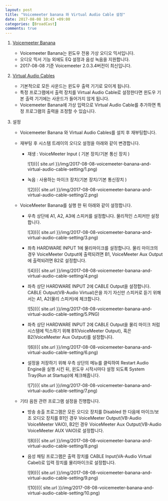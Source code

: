 ```yaml
---
layout: post
title: "Voicemeeter banana 와 Virtual Audio Cable 설정"
date: 2017-08-08 10:43 +09:00
categories: [BroadCast]
comments: true
---
```


1. [Voicemeeter Banana](http://www.vb-audio.com/Voicemeeter/banana.htm)

   * Voicemeeter Banana는 윈도우 전용 가상 오디오 믹서입니다. 
   * 오디오 믹서 기능 외에도 EQ 설정과 음성 녹음을 지원합니다.
   * 2017-08-08 기준 Voicemeeter 2.0.3.4버전이 최신입니다.

2. [Virtual Audio Cables](http://www.vb-audio.com/Cable/index.htm)

   * 기본적으로 모든 사운드는 윈도우 출력 기기로 모이게 됩니다.
   * 특정 프로그램에서 출력 장치를 Virtual Audio Cable로 설정한다면 윈도우 기본 출력 기기에는 사운드가 들어가지 않게 됩니다.
   * Voicemeeter Banana에 가상 입력으로 Virtual Audio Cable를 추가하면 특정 프로그램의 출력을 조정할 수 있습니다.

3. 설정

   * Voicemeeter Banana 와 Virtual Audio Cables를 설치 후 재부팅합니다.

   * 재부팅 후 시스템 트레이의 오디오 설정을 아래와 같이 변경합니다.

     * 재생 : VoiceMeeter Input ( 기본 장치/기본 통신 장치 )

       ![1]({{ site.url }}/img/2017-08-08-voicemeeter-banana-and-virtual-audio-cable-setting/1.png)

     * 녹음 : 사용하는 마이크 장치(기본 장치/기본 통신장치 )

       ![2]({{ site.url }}/img/2017-08-08-voicemeeter-banana-and-virtual-audio-cable-setting/2.png)

   * VoiceMeeter Banana를 실행 한 뒤 아래와 같이 설정합니다.

     * 우측 상단에 A1, A2, A3에 스피커를 설정합니다. 물리적인 스피커만 설정합니다.

       ![3]({{ site.url }}/img/2017-08-08-voicemeeter-banana-and-virtual-audio-cable-setting/3.png)

     * 좌측 HARDWARE INPUT 1에 물리마이크를 설정합니다. 물리 마이크의 경우 VoiceMeeter Output에 출력되려면 B1, VoiceMeeter Aux Output에 출력되려면 B2로 설정합니다.

       ![4]({{ site.url }}/img/2017-08-08-voicemeeter-banana-and-virtual-audio-cable-setting/4.png)

     * 좌측 상단 HARDWARE INPUT 2에 CABLE Output을 설정합니다. CABLE Output(VB-Audio Virtual)은을 자기 자신만 스피커로 듣기 위해서는 A1, A2(물리 스피커)에 체크합니다.

       ![5]({{ site.url }}/img/2017-08-08-voicemeeter-banana-and-virtual-audio-cable-setting/5.PNG)

     * 좌측 상단 HARDWARE INPUT 2에 CABLE Output을 물리 마이크 처럼 시스템에 믹스하기 위해 B1(VoiceMeeter Output), 혹은 B2(VoiceMeeter Aux Output)를 설정합니다.

       ![6]({{ site.url }}/img/2017-08-08-voicemeeter-banana-and-virtual-audio-cable-setting/6.png)

     * 설정을 저장하기 위해 우측 상단의 메뉴를 클릭하여 Restart Audio Engine을 실행 시킨 뒤, 윈도우 시작시마다 설정 되도록 System Tray(Run at Startup)에 체크해줍니다.

       ![7]({{ site.url }}/img/2017-08-08-voicemeeter-banana-and-virtual-audio-cable-setting/7.png)

   * 기타 음원 관련 프로그램 설정을 진행합니다.

     * 방송 송출 프로그램은 모든 오디오 장치를 Disabled 한 다음에 마이크/보조 오디오 장치를 B1인 경우 VoiceMeeter Output(VB-Audio VoiceMeeter VAIO), B2인 경우 VoiceMeeter Aux Output(VB-Audio VoiceMeeter AUX VAIO)로 설정합니다.

       ![8]({{ site.url }}/img/2017-08-08-voicemeeter-banana-and-virtual-audio-cable-setting/8.png)

     * 음성 채팅 프로그램은 출력 장치를 CABLE Input(VA-Audio Virtual Cabel)로 입력 장치를 물리마이크로 설정합니다.

       ![9]({{ site.url }}/img/2017-08-08-voicemeeter-banana-and-virtual-audio-cable-setting/9.png)

       ![10]({{ site.url }}/img/2017-08-08-voicemeeter-banana-and-virtual-audio-cable-setting/10.png)

     ​

     ​
